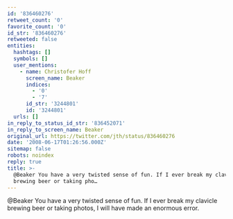 ```yaml
---
id: '836460276'
retweet_count: '0'
favorite_count: '0'
id_str: '836460276'
retweeted: false
entities:
  hashtags: []
  symbols: []
  user_mentions:
    - name: Christofer Hoff
      screen_name: Beaker
      indices:
        - '0'
        - '7'
      id_str: '3244801'
      id: '3244801'
  urls: []
in_reply_to_status_id_str: '836452071'
in_reply_to_screen_name: Beaker
original_url: https://twitter.com/jth/status/836460276
date: '2008-06-17T01:26:56.000Z'
sitemap: false
robots: noindex
reply: true
title: >-
  @Beaker You have a very twisted sense of fun. If I ever break my clavicle
  brewing beer or taking pho…
---
```


@Beaker You have a very twisted sense of fun. If I ever break my clavicle brewing beer or taking photos, I will have made an enormous error.